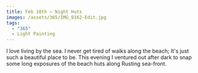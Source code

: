 ```yaml
---
title: Feb 10th — Night Huts
images: /assets/365/IMG_9162-Edit.jpg
tags:
  - "365"
  - Light Painting
---
```

I love living by the sea. I never get tired of walks along the beach; It's just such a beautiful place to be. This evening I ventured out after dark to snap some long exposures of the beach huts along Rusting sea-front. 